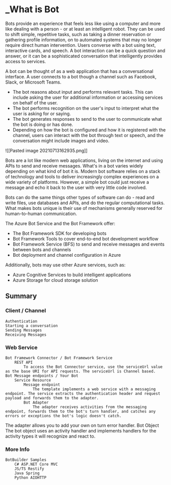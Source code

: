 # _What is Bot
   

Bots provide an experience that feels less like using a computer and more like dealing with a person - or at least an intelligent robot. They can be used to shift simple, repetitive tasks, such as taking a dinner reservation or gathering profile information, on to automated systems that may no longer require direct human intervention. Users converse with a bot using text, interactive cards, and speech. A bot interaction can be a quick question and answer, or it can be a sophisticated conversation that intelligently provides access to services.

A bot can be thought of as a web application that has a conversational interface. A user connects to a bot though a channel such as Facebook, Slack, or Microsoft Teams.

-   The bot reasons about input and performs relevant tasks. This can include asking the user for additional information or accessing services on behalf of the user.
-   The bot performs recognition on the user's input to interpret what the user is asking for or saying.
-   The bot generates responses to send to the user to communicate what the bot is doing or has done.
-   Depending on how the bot is configured and how it is registered with the channel, users can interact with the bot through text or speech, and the conversation might include images and video.

![[Pasted image 20210713162935.png]]

Bots are a lot like modern web applications, living on the internet and using APIs to send and receive messages. What's in a bot varies widely depending on what kind of bot it is. Modern bot software relies on a stack of technology and tools to deliver increasingly complex experiences on a wide variety of platforms. However, a simple bot could just receive a message and echo it back to the user with very little code involved.

Bots can do the same things other types of software can do - read and write files, use databases and APIs, and do the regular computational tasks. What makes bots unique is their use of mechanisms generally reserved for human-to-human communication.

The Azure Bot Service and the Bot Framework offer:

-   The Bot Framework SDK for developing bots
-   Bot Framework Tools to cover end-to-end bot development workflow
-   Bot Framework Service (BFS) to send and receive messages and events between bots and channels
-   Bot deployment and channel configuration in Azure

Additionally, bots may use other Azure services, such as:

-   Azure Cognitive Services to build intelligent applications
-   Azure Storage for cloud storage solution


## Summary
### Client / Channel
	Authentication
	Starting a conversation
	Sending Messages
	Receiving Messages

### Web Service
	Bot Framework Connector / Bot Framework Service
		REST API
			To access the Bot Connector service, use the serviceUrl value as the base URI for API requests. The serviceUrl is Channel based.
	Bot Message endpoints / Your Bot
		Service Resource
			Message endpoint
				The template implements a web service with a messaging endpoint. The service extracts the authentication header and request payload and forwards them to the adapter.
			Bot Adapter
				The adapter receives activities from the messaging endpoint, forwards them to the bot's turn handler, and catches any errors or exceptions the bot's logic doesn't catch.

The adapter allows you to add your own on turn error handler.
			Bot Object
				The bot object uses an activity handler and implements handlers for the activity types it will recognize and react to.

### More Info
	BotBuilder Samples
		C# ASP.NET Core MVC
		JS/TS Restify
		Java Spring
		Python AIOHTTP
